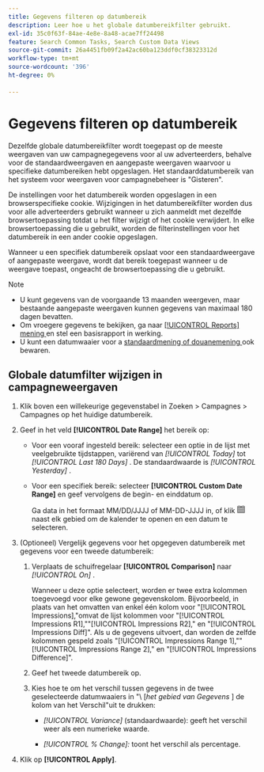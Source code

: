 ```yaml
---
title: Gegevens filteren op datumbereik
description: Leer hoe u het globale datumbereikfilter gebruikt.
exl-id: 35c0f63f-84ae-4e8e-8a48-acae7ff24498
feature: Search Common Tasks, Search Custom Data Views
source-git-commit: 26a4451fb09f2a42ac60ba123ddf0cf38323312d
workflow-type: tm+mt
source-wordcount: '396'
ht-degree: 0%

---
```


# Gegevens filteren op datumbereik

Dezelfde globale datumbereikfilter wordt toegepast op de meeste weergaven van uw campagnegegevens voor al uw adverteerders, behalve voor de standaardweergaven en aangepaste weergaven waarvoor u specifieke datumbereiken hebt opgeslagen. Het standaarddatumbereik van het systeem voor weergaven voor campagnebeheer is &quot;Gisteren&quot;.

De instellingen voor het datumbereik worden opgeslagen in een browserspecifieke cookie. Wijzigingen in het datumbereikfilter worden dus voor alle adverteerders gebruikt wanneer u zich aanmeldt met dezelfde browsertoepassing totdat u het filter wijzigt of het cookie verwijdert. In elke browsertoepassing die u gebruikt, worden de filterinstellingen voor het datumbereik in een ander cookie opgeslagen.

Wanneer u een specifiek datumbereik opslaat voor een standaardweergave of aangepaste weergave, wordt dat bereik toegepast wanneer u de weergave toepast, ongeacht de browsertoepassing die u gebruikt.

>[!NOTE]
>
>* U kunt gegevens van de voorgaande 13 maanden weergeven, maar bestaande aangepaste weergaven kunnen gegevens van maximaal 180 dagen bevatten.
>* Om vroegere gegevens te bekijken, ga naar [[!UICONTROL Reports] mening ](/help/search-social-commerce/reports/management/basic-advanced/basic-advanced-report-about.md) en stel een basisrapport in werking.
>* U kunt een datumwaaier voor a [ standaardmening of douanemening ](/help/search-social-commerce/common-tasks/data-views/custom-default-views-manage.md) ook bewaren.

## Globale datumfilter wijzigen in campagneweergaven

1. Klik boven een willekeurige gegevenstabel in Zoeken \> Campagnes \> Campagnes op het huidige datumbereik.

1. Geef in het veld **[!UICONTROL Date Range]** het bereik op:

   * Voor een vooraf ingesteld bereik: selecteer een optie in de lijst met veelgebruikte tijdstappen, variërend van *[!UICONTROL Today]* tot *[!UICONTROL Last 180 Days]* . De standaardwaarde is *[!UICONTROL Yesterday]* .

   * Voor een specifiek bereik: selecteer **[!UICONTROL Custom Date Range]** en geef vervolgens de begin- en einddatum op.

     Ga data in het formaat MM/DD/JJJJ of MM-DD-JJJJ in, of klik ![&#128279;](/help/search-social-commerce/assets/calendar.png " het pictogram van de Kalender 1&rbrace; van de Kalender ") naast elk gebied om de kalender te openen en een datum te selecteren.

1. (Optioneel) Vergelijk gegevens voor het opgegeven datumbereik met gegevens voor een tweede datumbereik:

   1. Verplaats de schuifregelaar **[!UICONTROL Comparison]** naar *[!UICONTROL On]* .

      Wanneer u deze optie selecteert, worden er twee extra kolommen toegevoegd voor elke gewone gegevenskolom. Bijvoorbeeld, in plaats van het omvatten van enkel één kolom voor &quot;[!UICONTROL Impressions],&quot;omvat de lijst kolommen voor &quot;[!UICONTROL Impressions R1],&quot;&quot;[!UICONTROL Impressions R2],&quot; en &quot;[!UICONTROL Impressions Diff]&quot;.  Als u de gegevens uitvoert, dan worden de zelfde kolommen gespeld zoals &quot;[!UICONTROL Impressions Range 1],&quot;&quot;[!UICONTROL Impressions Range 2],&quot; en &quot;[!UICONTROL Impressions Difference]&quot;.

   1. Geef het tweede datumbereik op.

   1. Kies hoe te om het verschil tussen gegevens in de twee geselecteerde datumwaaiers in &quot;\ [_het gebied van Gegevens_ \] de kolom van het Verschil&quot;uit te drukken:

      * *[!UICONTROL Variance]* (standaardwaarde): geeft het verschil weer als een numerieke waarde.

      * *[!UICONTROL % Change]:* toont het verschil als percentage.

1. Klik op **[!UICONTROL Apply]**.
